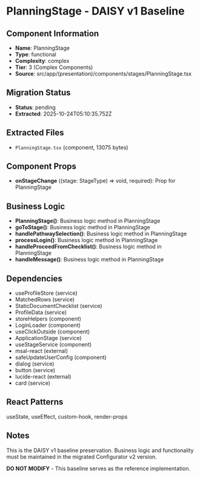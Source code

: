 # PlanningStage - DAISY v1 Baseline

## Component Information

- **Name**: PlanningStage
- **Type**: functional
- **Complexity**: complex
- **Tier**: 3 (Complex Components)
- **Source**: src/app/(presentation)/components/stages/PlanningStage.tsx

## Migration Status

- **Status**: pending
- **Extracted**: 2025-10-24T05:10:35.752Z

## Extracted Files

- `PlanningStage.tsx` (component, 13075 bytes)

## Component Props

- **onStageChange** ((stage: StageType) => void, required): Prop for PlanningStage

## Business Logic

- **PlanningStage()**: Business logic method in PlanningStage
- **goToStage()**: Business logic method in PlanningStage
- **handlePathwaySelection()**: Business logic method in PlanningStage
- **processLogin()**: Business logic method in PlanningStage
- **handleProceedFromChecklist()**: Business logic method in PlanningStage
- **handleMessage()**: Business logic method in PlanningStage

## Dependencies

- useProfileStore (service)
- MatchedRows (service)
- StaticDocumentChecklist (service)
- ProfileData (service)
- storeHelpers (component)
- LoginLoader (component)
- useClickOutside (component)
- ApplicationStage (service)
- useStageService (component)
- msal-react (external)
- safeUpdateUserConfig (component)
- dialog (service)
- button (service)
- lucide-react (external)
- card (service)

## React Patterns

useState, useEffect, custom-hook, render-props

## Notes

This is the DAISY v1 baseline preservation. Business logic and functionality
must be maintained in the migrated Configurator v2 version.

**DO NOT MODIFY** - This baseline serves as the reference implementation.
